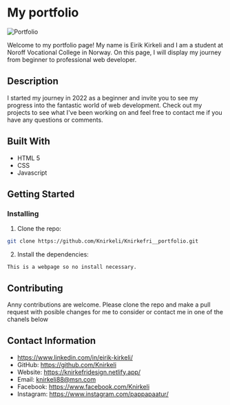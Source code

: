 # My portfolio

![Portfolio](https://github.com/Knirkeli/Knirkefri__portfolio/assets/115043925/1a8c663c-82e6-416a-aa17-eca4205c5ebc)


Welcome to my portfolio page! My name is Eirik Kirkeli and I am a student at Noroff Vocational College in Norway. On this page, I will display my journey from beginner to professional web developer.

## Description

I started my journey in 2022 as a beginner and invite you to see my progress into the fantastic world of web development. Check out my projects to see what I've been working on and feel free to contact me if you have any questions or comments.

## Built With

- HTML 5
- CSS
- Javascript

## Getting Started

### Installing

1. Clone the repo:

```bash
git clone https://github.com/Knirkeli/Knirkefri__portfolio.git
```

2. Install the dependencies:

```
This is a webpage so no install necessary. 
```

## Contributing

Anny contributions are welcome. Please clone the repo and make a pull request with posible changes for me to consider or contact me in one of the chanels below

## Contact Information
- https://www.linkedin.com/in/eirik-kirkeli/
- GitHub: https://github.com/Knirkeli
- Website: https://knirkefridesign.netlify.app/
- Email: knirkeli88@msn.com
- Facebook: https://www.facebook.com/Knirkeli
- Instagram: https://www.instagram.com/pappapaatur/


